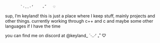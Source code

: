 
           `·..·‘    ₊˚   ♡

sup, I’m keyland!
this is just a place where I keep stuff, mainly projects and other things.
currently working through c++ and c and maybe some other languages if I have the time

you can find me on discord at @keyland_
           `·..·‘    ₊˚   ♡
